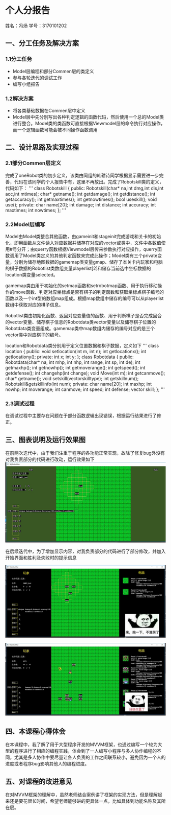 # 个人分报告
姓名：冯炀
学号：3170101202
## 一、分工任务及解决方案
### 1.1分工任务
+ Model层编程和部分Commen层的类定义
+ 参与各轮迭代的调试工作
+ 编写小组报告

### 1.2解决方案
+ 将各类基础数据在Commen层中定义
+ Model层中先分别写出各种判定逻辑的函数代码，然后使用一个总的Model类进行整合。Model类的类函数可直接根据Viewmodel层的命令执行对应操作，而一个逻辑函数可能会被不同操作函数调用

## 二、设计思路及实现过程
### 2.1部分Commen层定义
完成了oneRobot类的初步定义，该类由同组的韩耕诗同学根据显示需要进一步完善，代码在该同学的个人报告中有，这里不再放出。完成了Robotskill类的定义，代码如下：
'''
class Robotskill {
public:
	Robotskill(char* na,int dmg,int dis,int acc,int mtimes);
	char* getname();
	int getdamage();
	int getdistance();
	int getaccuracy();
	int getmaxtimes();
	int getnowtimes();
	bool useskill();
	void use();
private:
	char name[20];
	int damage;
	int distance;
	int accuracy;
	int maxtimes;
	int nowtimes;
};
'''

### 2.2Model层编写
Model由Model类整合其他函数，由gameinit和stageinit完成游戏和关卡的初始化，即用函数从文件读入对应数据并储存在对应的vector或类中，文件中各数值使用#号分开；由querry函数根据Viewmodel层传来参数执行对应操作，querry函数调用了Model类定义的其他判定函数来完成此操作；Model类有三个private变量，分别为储存地图数据的gamemap类变量gmap、储存了本关卡内玩家和电脑的棋子数据的Robotlist类数组变量playerlist[2]和储存当前选中坐标数据的location类变量selected。

gamemap类由用于初始化的setmap函数和setrobotmap函数、用于执行移动操作的move函数、判定对应坐标点是否有棋子的判定函数和获取坐标点棋子编号的函数以及一个int型的数组map组成。根据map数组中储存的编号可以从playerlist数组中获取对应的棋子信息。

Robotlist类由初始化函数、返回对应变量值的函数、用于判断棋子是否完成回合的vector变量、储存棋子信息的Robotdata类vector变量以及储存棋子位置的Robotdata类变量组成。gamemap类中map数组内储存的编号对应的是三个vector类中对应棋子的编号。

location和Robotdata类分别用于定义位置数据和棋子数据，定义如下
'''
class location {
public:
	void setlocation(int m, int n);
	int getlocationx();
	int getlocationy();
private:
	int x;
	int y;
};
class Robotdata {
public:
	Robotdata(char* na, int mhp, int nhp, int range, int sp, int de);
	int getmaxhp();
	int getnowhp();
	int getmoverange();
	int getspeed();
	int getdefense();
	int changehp(int change);
	void Move(int m);
	int getcanmove();
	char* getname();
	void setskill(vector<int>skilltype);
	int getskillnum();
	Robotskill&getskillinfo(int num);
private:
	char name[20];
	int maxhp;
	int nowhp;
	int moverange;
	int canmove;
	int speed;
	int defense;
	vector<Robotskill> skill;
};
'''

### 2.3调试过程
在调试过程中主要存在问题在于部分函数逻辑出现错误，根据运行结果进行了修正。

## 三、图表说明及运行效果图
在前两次迭代中，由于我们注重于程序的各功能正常实现，故除了修复bug外没有对我负责部分的代码进行改动，运行效果如下
![](1.jpg)

在后续迭代中，为了增加显示内容，对我负责部分的代码进行了部分修改，并加入开始界面和胜利及失败时的提示信息

![](2.jpg)

![](3.jpg)

## 四、本课程心得体会

在本课程中，我了解了用于大型程序开发的MVVM框架，也通过编写一个较为大型的程序进行了相应的编程实践，体会到了一人编写小程序与多人协作编程的不同，尤其是多人协作中要尽量让各人负责的工作之间联系较小，避免因为一个人的进度或者程序bug影响其他人的编程进度。

## 五、对课程的改进意见
在对MVVM框架的理解中，虽然老师结合案例讲了框架的实现方法，但是理解起来还是要花很长时间，希望老师能够讲的更具体一点，比如具体到功能名称及其所在层。